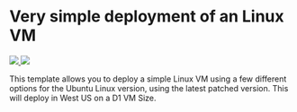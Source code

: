 # Very simple deployment of an Linux VM

<a href="https://portal.azure.com/#create/Microsoft.Template/uri/https://github.com/Azure/azure-quickstart-templates/blob/master/101-vm-simple-linux/azuredeploy.json" target="_blank">
    <img src="http://azuredeploy.net/deploybutton.png"/>
</a>
<a href="http://armviz.io/#/?load=hhttps://github.com/Azure/azure-quickstart-templates/blob/master/101-vm-simple-linux/azuredeploy.json" target="_blank">
    <img src="http://armviz.io/visualizebutton.png"/>
</a>


This template allows you to deploy a simple Linux VM using a few different options for the Ubuntu Linux version, using the latest patched version. This will deploy in West US on a D1 VM Size.
